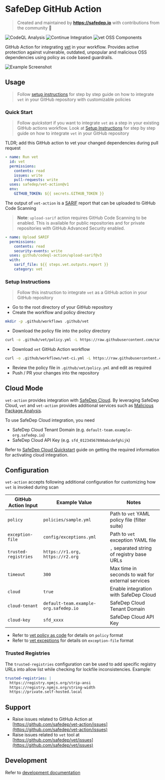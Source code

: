 # SafeDep GitHub Action

> Created and maintained by
> <b><a href="https://safedep.io/">https://safedep.io</a></b>
> with contributions from the community 🚀

![CodeQL Analysis](https://github.com/safedep/vet-action/actions/workflows/codeql-analysis.yml/badge.svg)
![Continue Integration](https://github.com/safedep/vet-action/actions/workflows/ci.yml/badge.svg)
![vet OSS Components](https://github.com/safedep/vet-action/actions/workflows/vet.yml/badge.svg)

GitHub Action for integrating [vet](https://github.com/safedep/vet) in your
workflow. Provides active protection against vulnerable, outdated, unpopular
and malicious OSS dependencies using policy as code based guardrails.

![Example Screenshot](./docs/assets/vet-action-malysis-1.png)

## Usage

> Follow [setup instructions](#setup-instructions) for step by step guide
> on how to integrate `vet` in your GitHub repository with customizable policies

### Quick Start

> Follow *quickstart* if you want to integrate `vet` as a step in your
> existing GitHub actions workflow. Look at [Setup Instructions](#setup-instructions)
> for step by step guide on how to integrate `vet` in your GitHub repository

TLDR; add this GitHub action to vet your changed dependencies during pull request

```yaml
- name: Run vet
  id: vet
  permissions:
    contents: read
    issues: write
    pull-requests: write
  uses: safedep/vet-action@v1
  env:
    GITHUB_TOKEN: ${{ secrets.GITHUB_TOKEN }}
```

The output of `vet-action` is a [SARIF](https://docs.oasis-open.org/sarif/sarif/v2.1.0/sarif-v2.1.0.html)
report that can be uploaded to GitHub Code Scanning

> **Note**: `upload-sarif` action requires GitHub Code Scanning to be enabled.
> This is available for public repositories and for private repositories with
> GitHub Advanced Security enabled.

```yaml
- name: Upload SARIF
  permissions:
    contents: read
    security-events: write
  uses: github/codeql-action/upload-sarif@v3
  with:
    sarif_file: ${{ steps.vet.outputs.report }}
    category: vet
```

### Setup Instructions

> Follow this instruction to integrate `vet` as a GitHub action in your
> GitHub repository

- Go to the root directory of your GitHub repository
- Create the workflow and policy directory

```bash
mkdir -p .github/workflows .github/vet
```

- Download the policy file into the policy directory

```bash
curl -o .github/vet/policy.yml -L https://raw.githubusercontent.com/safedep/vet-action/main/example/policy.yml
```

- Download `vet` GitHub Action workflow

```bash
curl -o .github/workflows/vet-ci.yml -L https://raw.githubusercontent.com/safedep/vet-action/main/example/vet-ci.yml
```

- Review the policy file in `.github/vet/policy.yml` and edit as required
- Push / PR your changes into the repository

## Cloud Mode

<!-- markdownlint-disable MD013 -->
`vet-action` provides integration with [SafeDep Cloud](https://docs.safedep.io/cloud).
By leveraging SafeDep Cloud, `vet` and `vet-action` provides additional services such
as [Malicious Package Analysis](https://docs.safedep.io/cloud/malware-analysis).
<!-- markdownlint-enable MD013 -->

To use SafeDep Cloud integration, you need

- SafeDep Cloud Tenant Domain (e.g. `default-team.example-org.safedep.io`)
- SafeDep Cloud API Key (e.g. `sfd_01234567890abcdefghijk`)

Refer to [SafeDep Cloud Quickstart](https://docs.safedep.io/cloud/quickstart) guide on
getting the required information for activating cloud integration.

## Configuration

`vet-action` accepts following additional configuration for customizing how
`vet` is invoked during scan

<!-- markdownlint-disable MD013 -->
| GitHub Action Input  | Example Value                         | Notes                                             |
| -------------------- | ------------------------------------- | ------------------------------------------------- |
| `policy`             | `policies/sample.yml`                 | Path to `vet` YAML policy file (filter suite)     |
| `exception-file`     | `config/exceptions.yml`               | Path to `vet` exception YAML file                 |
| `trusted-registries` | `https://r1.org, https://r2.org`      | `,` separated string of registry base URLs        |
| `timeout`            | `300`                                 | Max time in seconds to wait for external services |
| `cloud`              | `true`                                | Enable integration with SafeDep Cloud             |
| `cloud-tenant`       | `default-team.example-org.safedep.io` | SafeDep Cloud Tenant Domain                       |
| `cloud-key`          | `sfd_xxxx`                            | SafeDep Cloud API Key                             |

- Refer to [vet policy as code](https://docs.safedep.io/advanced/polic-as-code) for details on `policy` format
- Refer to [vet exceptions](https://docs.safedep.io/advanced/exceptions) for details on `exception-file` format
<!-- markdownlint-enable MD013 -->

### Trusted Registries

The `trusted-registries` configuration can be used to add specific registry URLs
into allow list while checking for lockfile inconsistencies. Example:

```yaml
trusted-registries: |
  https://registry.npmjs.org/strip-ansi
  https://registry.npmjs.org/string-width
  https://private.self-hosted.local
```

## Support

- Raise issues related to GitHub Action at [https://github.com/safedep/vet-action/issues](https://github.com/safedep/vet-action/issues)
- Raise issues related to `vet` tool at [https://github.com/safedep/vet/issues](https://github.com/safedep/vet/issues)

## Development

Refer to [development documentation](docs/development.md)
